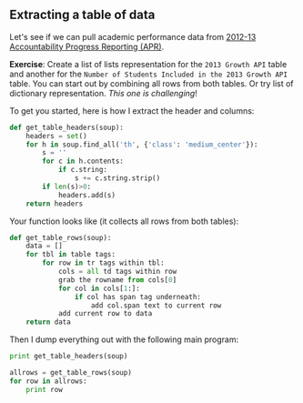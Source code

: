 ## Extracting a table of data

Let's see if we can pull academic performance data from [2012-13 Accountability Progress Reporting (APR)](http://data1.cde.ca.gov/dataquest/Acnt2013/2013GrthStAPI.aspx).

**Exercise**: Create a list of lists representation for the `2013 Growth API` table and another for the `Number of Students Included in the 2013 Growth API` table. You can start out by combining all rows from both tables. Or try list of dictionary representation. *This one is challenging*!

To get you started, here is how I extract the header and columns:

```python
def get_table_headers(soup):
    headers = set()
    for h in soup.find_all('th', {'class': 'medium_center'}):
        s = ''
        for c in h.contents:
            if c.string:
                s += c.string.strip()
        if len(s)>0:
            headers.add(s)
    return headers
```

Your function looks like (it collects all rows from both tables):

```python
def get_table_rows(soup):
    data = []
    for tbl in table tags:
        for row in tr tags within tbl:
            cols = all td tags within row
            grab the rowname from cols[0]
            for col in cols[1:]:
                if col has span tag underneath:
                    add col.span text to current row
            add current row to data
    return data
```

Then I dump everything out with the following main program:

```python
print get_table_headers(soup)

allrows = get_table_rows(soup)
for row in allrows:
    print row
```